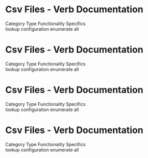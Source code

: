  
# Csv Files - Verb Documentation
 
Category                  Type                      Functionality             Specifics                
lookup                    configuration             enumerate                 all                      
 
# Csv Files - Verb Documentation
 
Category                  Type                      Functionality             Specifics                
lookup                    configuration             enumerate                 all                      
 
# Csv Files - Verb Documentation
 
Category                  Type                      Functionality             Specifics                
lookup                    configuration             enumerate                 all                      
 
# Csv Files - Verb Documentation
 
Category                  Type                      Functionality             Specifics                
lookup                    configuration             enumerate                 all                      
